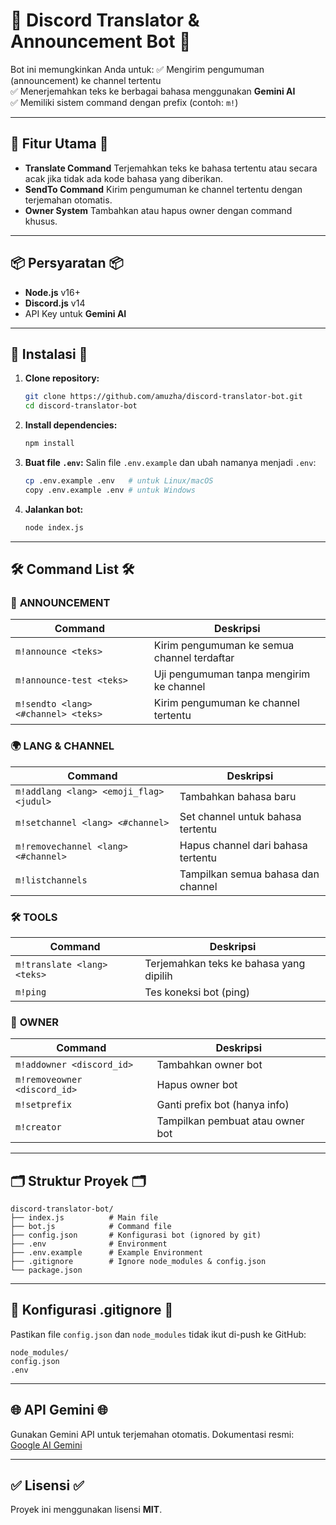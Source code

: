 # 📢 Discord Translator & Announcement Bot 📢

Bot ini memungkinkan Anda untuk:
✅ Mengirim pengumuman (announcement) ke channel tertentu <br>
✅ Menerjemahkan teks ke berbagai bahasa menggunakan **Gemini AI** <br>
✅ Memiliki sistem command dengan prefix (contoh: `m!`) <br>

---

## 🚀 Fitur Utama 🚀

* **Translate Command**
  Terjemahkan teks ke bahasa tertentu atau secara acak jika tidak ada kode bahasa yang diberikan.
* **SendTo Command**
  Kirim pengumuman ke channel tertentu dengan terjemahan otomatis.
* **Owner System**
  Tambahkan atau hapus owner dengan command khusus.

---

## 📦 Persyaratan 📦

* **Node.js** v16+
* **Discord.js** v14
* API Key untuk **Gemini AI**

---

## 🔧 Instalasi 🔧

1. **Clone repository:**

   ```bash
   git clone https://github.com/amuzha/discord-translator-bot.git
   cd discord-translator-bot
   ```

2. **Install dependencies:**

   ```bash
   npm install
   ```

3. **Buat file `.env`:**
   Salin file `.env.example` dan ubah namanya menjadi `.env`:

   ```bash
   cp .env.example .env   # untuk Linux/macOS
   copy .env.example .env # untuk Windows
   ```

4. **Jalankan bot:**

   ```bash
   node index.js
   ```

---

## 🛠️ Command List 🛠️

### 📢 **ANNOUNCEMENT**

| Command                             | Deskripsi                                   |
| ----------------------------------- | ------------------------------------------- |
| `m!announce <teks>`                 | Kirim pengumuman ke semua channel terdaftar |
| `m!announce-test <teks>`            | Uji pengumuman tanpa mengirim ke channel    |
| `m!sendto <lang> <#channel> <teks>` | Kirim pengumuman ke channel tertentu        |

### 🌍 **LANG & CHANNEL**

| Command                                 | Deskripsi                          |
| --------------------------------------- | ---------------------------------- |
| `m!addlang <lang> <emoji_flag> <judul>` | Tambahkan bahasa baru              |
| `m!setchannel <lang> <#channel>`        | Set channel untuk bahasa tertentu  |
| `m!removechannel <lang> <#channel>`     | Hapus channel dari bahasa tertentu |
| `m!listchannels`                        | Tampilkan semua bahasa dan channel |

### 🛠 **TOOLS**

| Command                     | Deskripsi                               |
| --------------------------- | --------------------------------------- |
| `m!translate <lang> <teks>` | Terjemahkan teks ke bahasa yang dipilih |
| `m!ping`                    | Tes koneksi bot (ping)                  |

### 🔑 **OWNER**

| Command                      | Deskripsi                        |
| ---------------------------- | -------------------------------- |
| `m!addowner <discord_id>`    | Tambahkan owner bot              |
| `m!removeowner <discord_id>` | Hapus owner bot                  |
| `m!setprefix`                | Ganti prefix bot (hanya info)    |
| `m!creator`                  | Tampilkan pembuat atau owner bot |

---

## 🗂️ Struktur Proyek 🗂️

```
discord-translator-bot/
├── index.js          # Main file
├── bot.js            # Command file
├── config.json       # Konfigurasi bot (ignored by git)
├── .env              # Environment
├── .env.example      # Example Environment
├── .gitignore        # Ignore node_modules & config.json
└── package.json
```

---

## 🔐 Konfigurasi .gitignore 🔐

Pastikan file `config.json` dan `node_modules` tidak ikut di-push ke GitHub:

```
node_modules/
config.json
.env
```

---

## 🌐 API Gemini 🌐

Gunakan Gemini API untuk terjemahan otomatis.
Dokumentasi resmi: [Google AI Gemini](https://ai.google.dev/)

---

## ✅ Lisensi ✅

Proyek ini menggunakan lisensi **MIT**.

